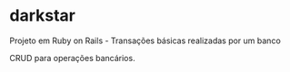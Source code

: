 darkstar
========

Projeto em Ruby on Rails - Transações básicas realizadas por um banco

CRUD para operações bancários.
